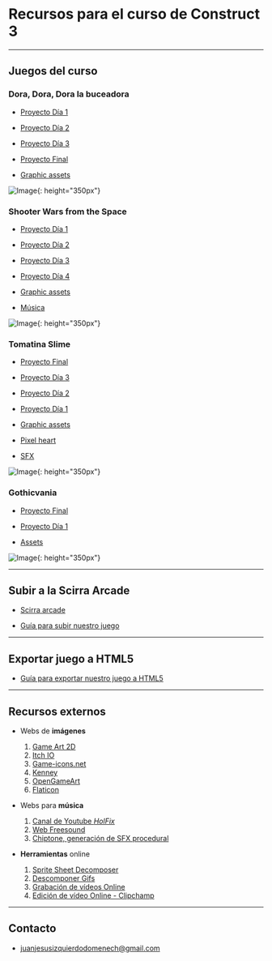 # Recursos para el curso de Construct 3

---

## Juegos del curso

### Dora, Dora, Dora la buceadora
  - [Proyecto Día 1](https://juanizquierdodomenech.github.io/agora.construct.media/base_projects/2018_2019/SuperDiving/Day1/SuperDiving.c3p)
  - [Proyecto Día 2](https://juanizquierdodomenech.github.io/agora.construct.media/base_projects/2018_2019/SuperDiving/Day2/SuperDiving.c3p)
  - [Proyecto Día 3](https://juanizquierdodomenech.github.io/agora.construct.media/base_projects/2018_2019/SuperDiving/Day3/SuperDiving.c3p)
  - [Proyecto Final](https://juanizquierdodomenech.github.io/agora.construct.media/base_projects/2018_2019/SuperDiving/Final/SuperDiving.c3p)

  - [Graphic assets](https://ansimuz.itch.io/underwater-diving)

![Image](https://juanizquierdodomenech.github.io/agora.construct.media/img/2018_2019/SuperDiving/super_diving.gif){: height="350px"}

### Shooter Wars from the Space
  - [Proyecto Día 1](https://juanizquierdodomenech.github.io/agora.construct.media/base_projects/2018_2019/SpaceShooter/Day1/SpaceWarsSuperPlus.c3p)
  - [Proyecto Día 2](https://juanizquierdodomenech.github.io/agora.construct.media/base_projects/2018_2019/SpaceShooter/Day2/SpaceWarsSuperPlus.c3p)
  - [Proyecto Día 3](https://juanizquierdodomenech.github.io/agora.construct.media/base_projects/2018_2019/SpaceShooter/Day3/SpaceWarsSuperPlus.c3p)
  - [Proyecto Día 4](https://juanizquierdodomenech.github.io/agora.construct.media/base_projects/2018_2019/SpaceShooter/Day4/SpaceWarsSuperPlus.c3p)

  - [Graphic assets](https://ansimuz.itch.io/spaceship-shooter-environment)
  - [Música](https://jonathan-so.itch.io/creatorpack)

![Image](https://juanizquierdodomenech.github.io/agora.construct.media/img/2018_2019/SpaceShooter/space_shooter.gif){: height="350px"}

### Tomatina Slime
  - [Proyecto Final](https://juanizquierdodomenech.github.io/agora.construct.media/base_projects/2018_2019/TomatinaSlime/DayFinal/TomatinaSlime.c3p)
  - [Proyecto Día 3](https://juanizquierdodomenech.github.io/agora.construct.media/base_projects/2018_2019/TomatinaSlime/Day3/TomatinaSlime.c3p)
  - [Proyecto Día 2](https://juanizquierdodomenech.github.io/agora.construct.media/base_projects/2018_2019/TomatinaSlime/Day2/TomatinaSlime.c3p)
  - [Proyecto Día 1](https://juanizquierdodomenech.github.io/agora.construct.media/base_projects/2018_2019/TomatinaSlime/Day1/TomatinaSlime.c3p)
  
  - [Graphic assets](https://finalbossblues.itch.io/pixel-shooter-towers-asset-pack)
  - [Pixel heart](https://opengameart.org/content/heart-pixel-art)
  - [SFX](https://opengameart.org/content/512-sound-effects-8-bit-style)

![Image](https://juanizquierdodomenech.github.io/agora.construct.media/img/2018_2019/TomatinaSlime/TomatinaSlime.gif){: height="350px"}

### Gothicvania
  - [Proyecto Final](https://juanizquierdodomenech.github.io/agora.construct.media/base_projects/2018_2019/Gothicvania/Final/Gothicvania.c3p)
  - [Proyecto Día 1](https://juanizquierdodomenech.github.io/agora.construct.media/base_projects/2018_2019/Gothicvania/Day1/Gothicvania.c3p)

  - [Assets](https://ansimuz.itch.io/gothicvania-town)

![Image](https://juanizquierdodomenech.github.io/agora.construct.media/img/2018_2019/Gothicvania/gothicvania.gif){: height="350px"}

---

## Subir a la Scirra Arcade

* [Scirra arcade](https://www.scirra.com/arcade/top-addicting-games)

* [Guía para subir nuestro juego](https://juanizquierdodomenech.github.io/agora.construct.media/resources/subir_scirra_arcade/SubirScirra.pdf)

---

## Exportar juego a HTML5

* [Guía para exportar nuestro juego a HTML5](https://juanizquierdodomenech.github.io/agora.construct.media/resources/subir_scirra_arcade/ExportarHTML.pdf)

---

## Recursos externos

- Webs de **imágenes**
    1. [Game Art 2D](http://www.gameart2d.com/freebies.html)
    2. [Itch IO](https://itch.io/game-assets/free)
    3. [Game-icons.net](http://game-icons.net/)
    4. [Kenney](http://kenney.nl/assets)
    5. [OpenGameArt](https://opengameart.org)
    6. [Flaticon](https://www.flaticon.com)

- Webs para **música**
    1. [Canal de Youtube _HolFix_](https://www.youtube.com/channel/UC2_gl7WoSGsg7rLvBPTqtEw)
    2. [Web Freesound](https://freesound.org/)
    3. [Chiptone, generación de SFX procedural](http://sfbgames.com/chiptone)

- **Herramientas** online
    1. [Sprite Sheet Decomposer](https://jmsliu.com/products/sprite-sheet-decomposer/)
    2. [Descomponer Gifs](https://es.bloggif.com/gif-extract)
    3. [Grabación de vídeos Online](https://www.apowersoft.com/free-online-screen-recorder)
    4. [Edición de vídeo Online - Clipchamp](https://clipchamp.com/es/products/create)

---

## Contacto

- [juanjesusizquierdodomenech@gmail.com](mailto:juanjesusizquierdodomenech@gmail.com)

<!---Markdown is a lightweight and easy-to-use syntax for styling your writing. It includes conventions for

```markdown
Syntax highlighted code block

# Header 1
## Header 2
### Header 3

- Bulleted
- List

1. Numbered
2. List

**Bold** and _Italic_ and `Code` text

[Link](url) and ![Image](src)
```

For more details see [GitHub Flavored Markdown](https://guides.github.com/features/mastering-markdown/).

### Jekyll Themes

Your Pages site will use the layout and styles from the Jekyll theme you have selected in your [repository settings](https://github.com/JuanIzquierdoDomenech/-AgoraConstructMedia/settings). The name of this theme is saved in the Jekyll `_config.yml` configuration file.

### Support or Contact

Having trouble with Pages? Check out our [documentation](https://help.github.com/categories/github-pages-basics/) or [contact support](https://github.com/contact) and we’ll help you sort it out.
-->